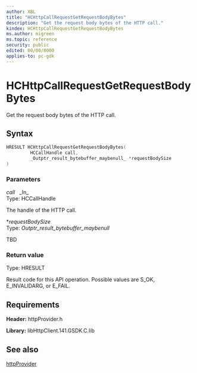 ```yaml
---
author: XBL
title: "HCHttpCallRequestGetRequestBodyBytes"
description: "Get the request body bytes of the HTTP call."
kindex: HCHttpCallRequestGetRequestBodyBytes
ms.author: migreen
ms.topic: reference
security: public
edited: 00/00/0000
applies-to: pc-gdk
---
```


# HCHttpCallRequestGetRequestBodyBytes  

Get the request body bytes of the HTTP call.  

## Syntax  
  
```cpp
HRESULT HCHttpCallRequestGetRequestBodyBytes(  
         HCCallHandle call,  
         _Outptr_result_bytebuffer_maybenull_ *requestBodySize  
)  
```  
  
### Parameters  
  
*call* &nbsp;&nbsp;\_In\_  
Type: HCCallHandle  
  
The handle of the HTTP call.  
  
**requestBodySize* &nbsp;&nbsp;  
Type: _Outptr_result_bytebuffer_maybenull_  
  
TBD    
  
  
### Return value  
Type: HRESULT
  
Result code for this API operation. Possible values are S_OK, E_INVALIDARG, or E_FAIL.
  
## Requirements  
  
**Header:** httpProvider.h
  
**Library:** libHttpClient.141.GSDK.C.lib
  
## See also  
[httpProvider](../httpprovider_members.md)  
  
  
